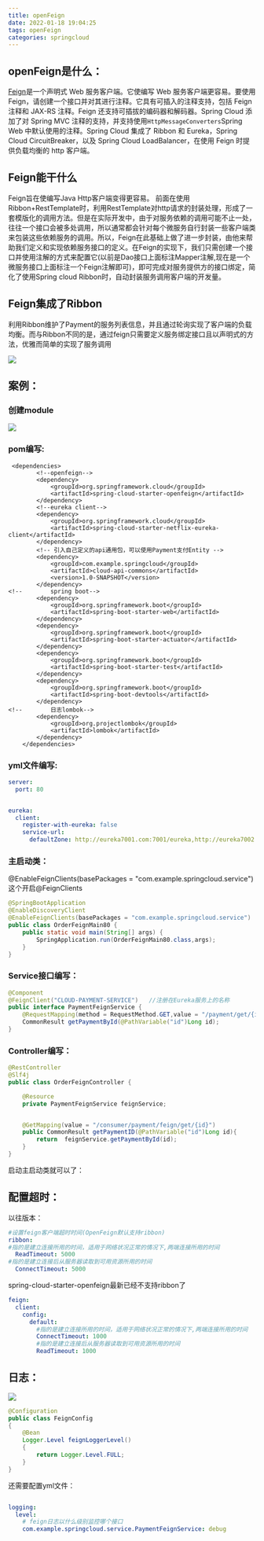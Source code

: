 ```yaml
---
title: openFeign
date: 2022-01-18 19:04:25
tags: openFeign
categories: springcloud
---
```




## openFeign是什么：

[Feign](https://github.com/OpenFeign/feign)是一个声明式 Web 服务客户端。它使编写 Web 服务客户端更容易。要使用 Feign，请创建一个接口并对其进行注释。它具有可插入的注释支持，包括 Feign 注释和 JAX-RS 注释。Feign 还支持可插拔的编码器和解码器。Spring Cloud 添加了对 Spring MVC 注释的支持，并支持使用`HttpMessageConverters`Spring Web 中默认使用的注释。Spring Cloud 集成了 Ribbon 和 Eureka，Spring Cloud CircuitBreaker，以及 Spring Cloud LoadBalancer，在使用 Feign 时提供负载均衡的 http 客户端。



## Feign能干什么

Feign旨在使编写Java Http客户端变得更容易。
前面在使用Ribbon+RestTemplate时，利用RestTemplate对http请求的封装处理，形成了一套模版化的调用方法。但是在实际开发中，由于对服务依赖的调用可能不止一处，往往一个接口会被多处调用，所以通常都会针对每个微服务自行封装一些客户端类来包装这些依赖服务的调用。所以，Feign在此基础上做了进一步封装，由他来帮助我们定义和实现依赖服务接口的定义。在Feign的实现下，我们只需创建一个接口并使用注解的方式来配置它(以前是Dao接口上面标注Mapper注解,现在是一个微服务接口上面标注一个Feign注解即可)，即可完成对服务提供方的接口绑定，简化了使用Spring cloud Ribbon时，自动封装服务调用客户端的开发量。

## Feign集成了Ribbon

利用Ribbon维护了Payment的服务列表信息，并且通过轮询实现了客户端的负载均衡。而与Ribbon不同的是，通过feign只需要定义服务绑定接口且以声明式的方法，优雅而简单的实现了服务调用

![](https://edu-1395430748.oss-cn-beijing.aliyuncs.com/images/imgs/20220118203209.png)



## 案例：

### 创建module

![](https://edu-1395430748.oss-cn-beijing.aliyuncs.com/images/imgs/20220118203303.png)

### pom编写:

```
 <dependencies>
        <!--openfeign-->
        <dependency>
            <groupId>org.springframework.cloud</groupId>
            <artifactId>spring-cloud-starter-openfeign</artifactId>
        </dependency>
        <!--eureka client-->
        <dependency>
            <groupId>org.springframework.cloud</groupId>
            <artifactId>spring-cloud-starter-netflix-eureka-client</artifactId>
        </dependency>
        <!-- 引入自己定义的api通用包，可以使用Payment支付Entity -->
        <dependency>
            <groupId>com.example.springcloud</groupId>
            <artifactId>cloud-api-commons</artifactId>
            <version>1.0-SNAPSHOT</version>
        </dependency>
<!--        spring boot-->
        <dependency>
            <groupId>org.springframework.boot</groupId>
            <artifactId>spring-boot-starter-web</artifactId>
        </dependency>
        <dependency>
            <groupId>org.springframework.boot</groupId>
            <artifactId>spring-boot-starter-actuator</artifactId>
        </dependency>
        <dependency>
            <groupId>org.springframework.boot</groupId>
            <artifactId>spring-boot-starter-test</artifactId>
        </dependency>
        <dependency>
            <groupId>org.springframework.boot</groupId>
            <artifactId>spring-boot-devtools</artifactId>
        </dependency>
<!--        日志lombok-->
        <dependency>
            <groupId>org.projectlombok</groupId>
            <artifactId>lombok</artifactId>
        </dependency>
    </dependencies>
```



### yml文件编写:

```yml
server:
  port: 80


eureka:
  client:
    register-with-eureka: false
    service-url:
      defaultZone: http://eureka7001.com:7001/eureka,http://eureka7002.com:7002/eureka
```



### 主启动类：

@EnableFeignClients(basePackages = "com.example.springcloud.service")这个开启@FeignClients

```java
@SpringBootApplication
@EnableDiscoveryClient
@EnableFeignClients(basePackages = "com.example.springcloud.service")
public class OrderFeignMain80 {
    public static void main(String[] args) {
        SpringApplication.run(OrderFeignMain80.class,args);
    }
}

```

### Service接口编写：

```java
@Component
@FeignClient("CLOUD-PAYMENT-SERVICE")   //注册在Eureka服务上的名称
public interface PaymentFeignService {
    @RequestMapping(method = RequestMethod.GET,value = "/payment/get/{id}")
    CommonResult getPaymentById(@PathVariable("id")Long id);
}

```

### Controller编写：

```java
@RestController
@Slf4j
public class OrderFeignController {

    @Resource
    private PaymentFeignService feignService;


    @GetMapping(value = "/consumer/payment/feign/get/{id}")
    public CommonResult getPaymentID(@PathVariable("id")Long id){
        return  feignService.getPaymentById(id);
    }
}
```

启动主启动类就可以了：

## 配置超时：



以往版本：

```yml
#设置feign客户端超时时间(OpenFeign默认支持ribbon)
ribbon:
#指的是建立连接所用的时间，适用于网络状况正常的情况下,两端连接所用的时间
  ReadTimeout: 5000
#指的是建立连接后从服务器读取到可用资源所用的时间
  ConnectTimeout: 5000
```



spring-cloud-starter-openfeign最新已经不支持ribbon了

```yml
feign:
  client:
    config:
      default:
        #指的是建立连接所用的时间，适用于网络状况正常的情况下,两端连接所用的时间
        ConnectTimeout: 1000
        #指的是建立连接后从服务器读取到可用资源所用的时间
        ReadTimeout: 1000
```



## 日志：

![](https://edu-1395430748.oss-cn-beijing.aliyuncs.com/images/imgs/20220118203859.png)

```java
@Configuration
public class FeignConfig
{
    @Bean
    Logger.Level feignLoggerLevel()
    {
        return Logger.Level.FULL;
    }
}
```

还需要配置yml文件：

```yml

logging:
  level:
    # feign日志以什么级别监控哪个接口
    com.example.springcloud.service.PaymentFeignService: debug

```

